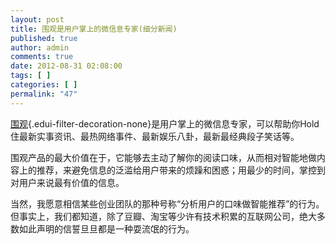 ```yaml
---
layout: post
title: 围观是用户掌上的微信息专家(细分新闻)
published: true
author: admin
comments: true
date: 2012-08-31 02:08:00
tags: [ ]
categories: [ ]
permalink: "47"
---
```

[围观][1]{.edui-filter-decoration-none}是用户掌上的微信息专家，可以帮助你Hold住最新实事资讯、最热网络事件、最新娱乐八卦，最新最经典段子笑话等。

围观产品的最大价值在于，它能够去主动了解你的阅读口味，从而相对智能地做内容上的推荐，来避免信息的泛滥给用户带来的烦躁和困惑；用最少的时间，掌控到对用户来说最有价值的信息。

当然，我愿意相信某些创业团队的那种号称&ldquo;分析用户的口味做智能推荐&rdquo;的行为。但事实上，我们都知道，除了豆瓣、淘宝等少许有技术积累的互联网公司，绝大多数如此声明的信誓旦旦都是一种耍流氓的行为。

 [1]: http://www.wguan.cn/